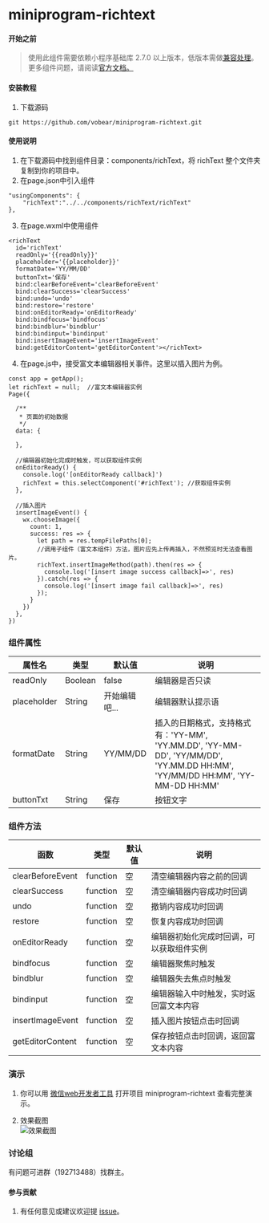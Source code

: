 # miniprogram-richtext

#### 开始之前
>使用此组件需要依赖小程序基础库 2.7.0 以上版本，低版本需做[兼容处理](https://developers.weixin.qq.com/miniprogram/dev/framework/compatibility.html)。
>更多组件问题，请阅读[官方文档。](https://developers.weixin.qq.com/miniprogram/dev/framework/custom-component/)

#### 安装教程

1.  下载源码

```
git https://github.com/vobear/miniprogram-richtext.git
```


#### 使用说明

1.  在下载源码中找到组件目录：components/richText，将 richText 整个文件夹复制到你的项目中。
2.  在page.json中引入组件

```
"usingComponents": {
    "richText":"../../components/richText/richText"
},
```
3.  在page.wxml中使用组件

```
<richText 
  id='richText' 
  readOnly='{{readOnly}}'
  placeholder='{{placeholder}}' 
  formatDate='YY/MM/DD'
  buttonTxt='保存'
  bind:clearBeforeEvent='clearBeforeEvent'
  bind:clearSuccess='clearSuccess'
  bind:undo='undo'
  bind:restore='restore'
  bind:onEditorReady='onEditorReady' 
  bind:bindfocus='bindfocus' 
  bind:bindblur='bindblur' 
  bind:bindinput='bindinput' 
  bind:insertImageEvent='insertImageEvent' 
  bind:getEditorContent='getEditorContent'></richText>
```
4.   在page.js中，接受富文本编辑器相关事件。这里以插入图片为例。

```
const app = getApp();
let richText = null;  //富文本编辑器实例
Page({

  /**
   * 页面的初始数据
   */
  data: {
    
  },

  //编辑器初始化完成时触发，可以获取组件实例
  onEditorReady() {
    console.log('[onEditorReady callback]')
    richText = this.selectComponent('#richText'); //获取组件实例
  },

  //插入图片
  insertImageEvent() {
    wx.chooseImage({
      count: 1,
      success: res => {
        let path = res.tempFilePaths[0];
        //调用子组件（富文本组件）方法，图片应先上传再插入，不然预览时无法查看图片。
        richText.insertImageMethod(path).then(res => {
          console.log('[insert image success callback]=>', res)
        }).catch(res => {
          console.log('[insert image fail callback]=>', res)
        });
      }
    })
  },
})
```

### 组件属性
| 属性名         | 类型      | 默认值      | 说明       |
|-------------|---------|----------|----------|
| readOnly    | Boolean | false         | 编辑器是否只读  |
| placeholder | String  | 开始编辑吧...  | 编辑器默认提示语 |
| formatDate  | String  | YY/MM/DD      | 插入的日期格式，支持格式有：'YY-MM', 'YY.MM.DD', 'YY-MM-DD', 'YY/MM/DD', 'YY.MM.DD HH:MM', 'YY/MM/DD HH:MM', 'YY-MM-DD HH:MM'  |
| buttonTxt   | String  | 保存       | 按钮文字     |


### 组件方法
| 函数               | 类型       | 默认值 | 说明                   |
|------------------|----------|-----|----------------------|
| clearBeforeEvent | function | 空   | 清空编辑器内容之前的回调       |
| clearSuccess     | function | 空   | 清空编辑器内容成功时回调       |
| undo             | function | 空   | 撤销内容成功时回调           |
| restore          | function | 空   | 恢复内容成功时回调             |
| onEditorReady    | function | 空   | 编辑器初始化完成时回调，可以获取组件实例 |
| bindfocus        | function | 空   | 编辑器聚焦时触发             |
| bindblur         | function | 空   | 编辑器失去焦点时触发           |
| bindinput        | function | 空   | 编辑器输入中时触发，实时返回富文本内容            |
| insertImageEvent | function | 空   | 插入图片按钮点击时回调           |
| getEditorContent | function | 空   | 保存按钮点击时回调，返回富文本内容           |

### 演示
1.  你可以用 [微信web开发者工具](https://developers.weixin.qq.com/miniprogram/dev/devtools/download.html) 打开项目 miniprogram-richtext 查看完整演示。

2.  效果截图  
![效果截图](https://images.gitee.com/uploads/images/2020/0515/155231_09025a5b_1486634.png)

### 讨论组

有问题可进群（192713488）找群主。

#### 参与贡献

1.  有任何意见或建议欢迎提 [issue](https://github.com/vobear/miniprogram-richtext/issues)。

